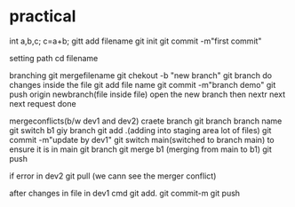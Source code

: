 # practical
int a,b,c;
c=a+b;
gitt add filename
git init
git commit -m"first commit"


setting path cd filename


branching
git mergefilename
git chekout -b "new branch"
git branch
do changes inside the file
git add file name
git commit -m"branch demo"
git push origin newbranch(file inside file)
open the new branch then nextr next next request done

mergeconflicts(b/w dev1 and dev2)
craete branch git branch branch name
git switch b1
giy branch
git add .(adding into staging area lot of files)
git commit -m"update by dev1"
git switch main(switched to branch main)
to ensure it is in main
git branch
git  merge b1
(merging from main to b1)
git push


if error in dev2 
git pull
(we cann see the merger conflict)

after changes in file in dev1 cmd 
git add.
git commit-m
git push
